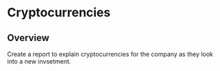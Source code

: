 # Cryptocurrencies

## Overview
Create a report to explain cryptocurrencies for the company as they look into a new invsetment.
